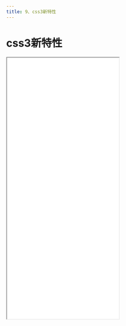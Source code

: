 ```yaml
---
title: 9、css3新特性
---
```


# css3新特性

<iframe src='/html/htmlcss/css3/css3.html' height='700px'></iframe>